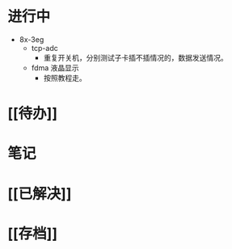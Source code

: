 # 进行中
- 8x-3eg
	- tcp-adc
		- 重复开关机，分别测试子卡插不插情况的，数据发送情况。
	- fdma 液晶显示
		- 按照教程走。
# [[待办]]

# 笔记

# [[已解决]]

# [[存档]]